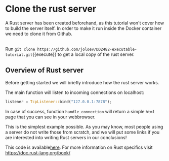 # Clone the rust server

A Rust server has been created beforehand, as this tutorial won't cover how to build the server itself. In order to make it run inside the Docker container we need to clone it from Github.
<br/><br/>

Run `git clone https://github.com/joloev/DD2482-executable-tutorial.git`{{execute}} to get a local copy of the rust server.


## Overview of Rust server
Before getting started we will briefly introduce how the rust server works. 

<!-- TO DO: exlpain the main function and handle_connection-->
The main function will listen to incoming connections on localhost:

```rust
listener = TcpListener::bind("127.0.0.1:7878");
```

In case of success, function `handle_connection` will return a simple `html` page that you can see in your webbrowser.

This is the simplest example possible. As you may know, most people using a server do not write those from scratch, and we will put some links if you are interested into writing Rust servers in our conclusions!

This code is available[here](https://github.com/joloev/DD2482-executable-tutorial).
For more information on Rust specifics visit 
https://doc.rust-lang.org/book/


